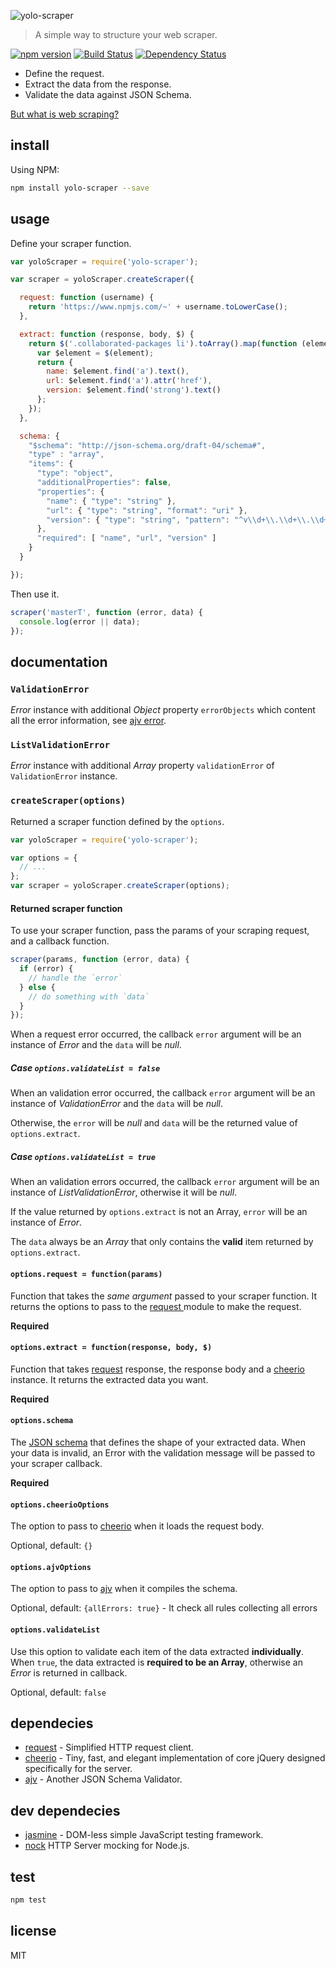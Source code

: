 ![yolo-scraper](http://i.imgur.com/zu4AVzS.jpg)

> A simple way to structure your web scraper.

[![npm version](https://badge.fury.io/js/yolo-scraper.svg)](https://badge.fury.io/js/yolo-scraper)
[![Build Status](https://travis-ci.org/masterT/yolo-scraper.svg?branch=master)](https://travis-ci.org/masterT/yolo-scraper)
[![Dependency Status](https://gemnasium.com/badges/github.com/masterT/yolo-scraper.svg)](https://gemnasium.com/github.com/masterT/yolo-scraper)



- Define the request.
- Extract the data from the response.
- Validate the data against JSON Schema.

[But what is web scraping?](https://en.wikipedia.org/wiki/Web_scraping)


## install

Using NPM:

```bash
npm install yolo-scraper --save
```

## usage

Define your scraper function.

```js
var yoloScraper = require('yolo-scraper');

var scraper = yoloScraper.createScraper({

  request: function (username) {
    return 'https://www.npmjs.com/~' + username.toLowerCase();
  },

  extract: function (response, body, $) {
    return $('.collaborated-packages li').toArray().map(function (element) {
      var $element = $(element);
      return {
        name: $element.find('a').text(),
        url: $element.find('a').attr('href'),
        version: $element.find('strong').text()
      };
    });
  },

  schema: {
    "$schema": "http://json-schema.org/draft-04/schema#",
    "type" : "array",
    "items": {
      "type": "object",
      "additionalProperties": false,
      "properties": {
        "name": { "type": "string" },
        "url": { "type": "string", "format": "uri" },
        "version": { "type": "string", "pattern": "^v\\d+\\.\\d+\\.\\d+$" }
      },
      "required": [ "name", "url", "version" ]
    }
  }

});
```

Then use it.

```js
scraper('masterT', function (error, data) {
  console.log(error || data);
});
```

## documentation

### `ValidationError`

_Error_ instance with additional _Object_ property `errorObjects` which content all the error information, see [ajv error](https://github.com/epoberezkin/ajv#error-objects).

### `ListValidationError`

_Error_ instance with additional _Array_ property `validationError` of `ValidationError` instance.

### `createScraper(options)`

Returned a scraper function defined by the `options`.

```js
var yoloScraper = require('yolo-scraper');

var options = {
  // ...
};
var scraper = yoloScraper.createScraper(options);
```

#### Returned scraper function

To use your scraper function, pass the params of your scraping request, and a callback function.

```js
scraper(params, function (error, data) {
  if (error) {
    // handle the `error`
  } else {
    // do something with `data`
  }
});
```

When a request error occurred, the callback `error` argument will be an instance of _Error_ and the `data` will be _null_.

##### Case `options.validateList = false`

When an validation error occurred, the callback `error` argument will be an instance of _ValidationError_ and the `data` will be _null_.

Otherwise, the `error` will be _null_ and `data` will be the returned value of `options.extract`.


##### Case `options.validateList = true`

When an validation errors occurred, the callback `error` argument will be an instance of _ListValidationError_, otherwise it will be _null_.

If the value returned by `options.extract` is not an Array, `error` will be an instance of _Error_.

The `data` always be an _Array_ that only contains the **valid** item returned by `options.extract`.


#### `options.request = function(params)`

Function that takes the *same argument* passed to your scraper function. It returns the options to pass to the [request ](https://www.npmjs.com/package/request) module to make the request.

**Required**


#### `options.extract = function(response, body, $)`

Function that takes [request](https://www.npmjs.com/package/request) response, the response body and a [cheerio](https://www.npmjs.com/package/cheerio) instance. It returns the extracted data you want.

**Required**


#### `options.schema`

The [JSON schema](https://spacetelescope.github.io/understanding-json-schema/) that defines the shape of your extracted data. When your data is invalid, an Error with the validation message will be passed to your scraper callback.

**Required**


#### `options.cheerioOptions`

The option to pass to [cheerio](https://www.npmjs.com/package/cheerio) when it loads the request body.

Optional, default: `{}`


#### `options.ajvOptions`

The option to pass to [ajv](https://www.npmjs.com/package/ajv) when it compiles the schema.

Optional, default: `{allErrors: true}` - It check all rules collecting all errors


#### `options.validateList`

Use this option to validate each item of the data extracted **individually**. When `true`, the data extracted is **required to be an Array**, otherwise an _Error_ is returned in callback.

Optional, default: `false`


## dependecies

- [request](https://www.npmjs.com/package/request) - Simplified HTTP request client.
- [cheerio](https://www.npmjs.com/package/cheerio) - Tiny, fast, and elegant implementation of core jQuery designed specifically for the server.
- [ajv](https://www.npmjs.com/package/ajv) - Another JSON Schema Validator.


## dev dependecies

- [jasmine](https://www.npmjs.com/package/jasmine) - DOM-less simple JavaScript testing framework.
- [nock](https://www.npmjs.com/package/nock) HTTP Server mocking for Node.js.

## test

```bash
npm test
```


## license

MIT
